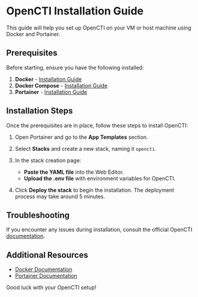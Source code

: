 # OpenCTI Installation Guide

This guide will help you set up OpenCTI on your VM or host machine using Docker and Portainer.

## Prerequisites

Before starting, ensure you have the following installed:

1. **Docker** - [Installation Guide](https://docs.docker.com/get-docker/)
2. **Docker Compose** - [Installation Guide](https://docs.docker.com/compose/install/)
3. **Portainer** - [Installation Guide](https://www.portainer.io/installation/)

## Installation Steps

Once the prerequisites are in place, follow these steps to install OpenCTI:

1. Open Portainer and go to the **App Templates** section.
2. Select **Stacks** and create a new stack, naming it `opencti`.
3. In the stack creation page:
   - **Paste the YAML file** into the Web Editor.
   - **Upload the .env file** with environment variables for OpenCTI.

4. Click **Deploy the stack** to begin the installation. The deployment process may take around 5 minutes.

## Troubleshooting

If you encounter any issues during installation, consult the official OpenCTI [documentation](https://www.opencti.io/docs/getting-started).

## Additional Resources

- [Docker Documentation](https://docs.docker.com/)
- [Portainer Documentation](https://docs.portainer.io/)

Good luck with your OpenCTI setup!
